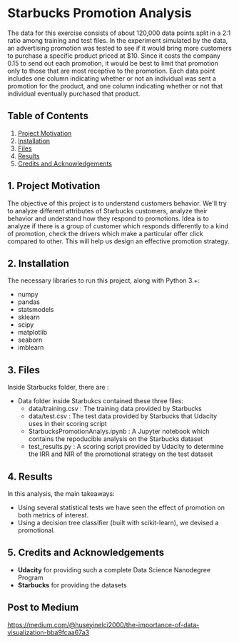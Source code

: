 # Starbucks Promotion Analysis
The data for this exercise consists of about 120,000 data points split in a 2:1 ratio among training and test files. In the experiment simulated by the data, an advertising promotion was tested to see if it would bring more customers to purchase a specific product priced at $10. Since it costs the company 0.15 to send out each promotion, it would be best to limit that promotion only to those that are most receptive to the promotion. Each data point includes one column indicating whether or not an individual was sent a promotion for the product, and one column indicating whether or not that individual eventually purchased that product.

## Table of Contents
1. [Project Motivation](#1) <br>
2. [Installation](#2)<br>
3. [Files](#3)<br>
4. [Results](#4)<br>
5. [Credits and Acknowledgements](#ca)<br>

<a name="1"></a>
## 1. Project Motivation

The objective of this project is to understand customers behavior. We'll try to analyze different attributes of Starbucks customers,
analyze their behavior and understand how they respond to promotions. Idea is to analyze if there is a group of customer which responds differently to a kind of promotion, check the drivers which make a particular offer click compared to other. This will help us design an effective promotion strategy.

<a name="2"></a>
## 2. Installation

The necessary libraries to run this project, along with Python 3.+:
* numpy
* pandas
* statsmodels
* sklearn
* scipy
* matplotlib
* seaborn
* imblearn


<a name="3"></a>
## 3. Files
Inside Starbucks folder, there are :

- Data folder inside Starbukcs contained these three files:
  - data/training.csv : The training data provided by Starbucks
  - data/test.csv : The test data provided by Starbucks that Udacity uses in their scoring script
  - StarbucksPromotionAnalys.ipynb : A Jupyter notebook which contains the repoducible analysis on the Starbucks dataset
  - test_results.py : A scoring script provided by Udacity to determine the IRR and NIR of the promotional strategy on the test dataset



<a name="4"></a>
## 4. Results
In this analysis, the main takeaways:
- Using several statistical tests we have seen the effect of promotion on both metrics of interest.
- Using a decision tree classifier (built with scikit-learn), we devised a promotional. 


<a name="5"></a>
## 5. Credits and Acknowledgements
- **Udacity** for providing such a complete Data Science Nanodegree Program
- **Starbucks** for providing the datasets


## Post to Medium
https://medium.com/@huseyinelci2000/the-importance-of-data-visualization-bba9fcaa67a3




